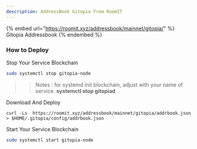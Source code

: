 ```yaml
---
description: AddressBook Gitopia From RoomIT
---
```


{%  embed url="https://roomit.xyz/addressbook/mainnet/gitopia/" %}
Gitopia Addressbook
{%  endembed %}

### How to Deploy

Stop Your Service Blockchain
```bash
sudo systemctl stop gitopia-node
```
>> Notes : for systemd init blockchain, adjust with your name of service. __systemctl stop gitopiad__


Download And Deploy
```
curl -Ls  https://roomit.xyz/addressbook/mainnet/gitopia/addrbook.json > $HOME/.gitopia/config/addrbook.json 
```

Start Your Service Blockchain
```bash
sudo systemctl start gitopia-node
```
